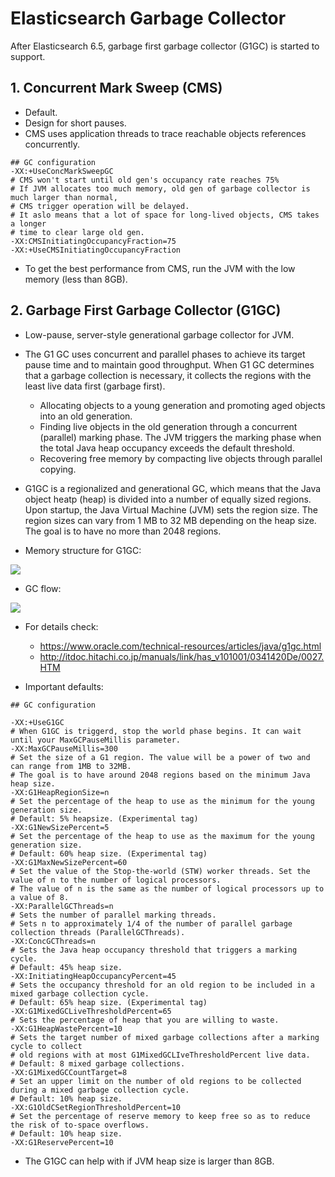 # Elasticsearch Garbage Collector

After Elasticsearch 6.5, garbage first garbage collector (G1GC) is started to support.

## 1. Concurrent Mark Sweep (CMS)

- Default.
- Design for short pauses.
- CMS uses application threads to trace reachable objects references concurrently.

```
## GC configuration
-XX:+UseConcMarkSweepGC
# CMS won't start until old gen's occupancy rate reaches 75%
# If JVM allocates too much memory, old gen of garbage collector is much larger than normal,
# CMS trigger operation will be delayed.
# It aslo means that a lot of space for long-lived objects, CMS takes a longer
# time to clear large old gen.
-XX:CMSInitiatingOccupancyFraction=75
-XX:+UseCMSInitiatingOccupancyFraction
```

- To get the best performance from CMS, run the JVM with the low memory (less than 8GB).

## 2. Garbage First Garbage Collector (G1GC)

- Low-pause, server-style generational garbage collector for JVM.
- The G1 GC uses concurrent and parallel phases to achieve its target pause time and to maintain good throughput. When G1 GC determines that a garbage collection is necessary, it collects the regions with the least live data first (garbage first).
  - Allocating objects to a young generation and promoting aged objects into an old generation.
  - Finding live objects in the old generation through a concurrent (parallel) marking phase. The JVM triggers the marking phase when the total Java heap occupancy exceeds the default threshold.
  - Recovering free memory by compacting live objects through parallel copying.
- G1GC is a regionalized and generational GC, which means that the Java object heatp (heap) is divided into a number of equally sized regions. Upon startup, the Java Virtual Machine (JVM) sets the region size. The region sizes can vary from 1 MB to 32 MB depending on the heap size. The goal is to have no more than 2048 regions.

- Memory structure for G1GC:

![](http://itdoc.hitachi.co.jp/manuals/link/has_v101001/0341420De/GUID-26DC006B-F4C4-40F7-B367-390F902A212A-low.gif)

- GC flow:

![](http://itdoc.hitachi.co.jp/manuals/link/has_v101001/0341420De/GUID-7DD40728-5469-455C-93FA-823F9536C6B7-low.gif)

- For details check:

  - <https://www.oracle.com/technical-resources/articles/java/g1gc.html>
  - <http://itdoc.hitachi.co.jp/manuals/link/has_v101001/0341420De/0027.HTM>

- Important defaults:

```
## GC configuration

-XX:+UseG1GC
# When G1GC is triggerd, stop the world phase begins. It can wait until your MaxGCPauseMillis parameter.
-XX:MaxGCPauseMillis=300
# Set the size of a G1 region. The value will be a power of two and can range from 1MB to 32MB.
# The goal is to have around 2048 regions based on the minimum Java heap size.
-XX:G1HeapRegionSize=n
# Set the percentage of the heap to use as the minimum for the young generation size.
# Default: 5% heapsize. (Experimental tag)
-XX:G1NewSizePercent=5
# Set the percentage of the heap to use as the maximum for the young generation size.
# Default: 60% heap size. (Experimental tag)
-XX:G1MaxNewSizePercent=60
# Set the value of the Stop-the-world (STW) worker threads. Set the value of n to the number of logical processors.
# The value of n is the same as the number of logical processors up to a value of 8.
-XX:ParallelGCThreads=n
# Sets the number of parallel marking threads.
# Sets n to approximately 1/4 of the number of parallel garbage collection threads (ParallelGCThreads).
-XX:ConcGCThreads=n
# Sets the Java heap occupancy threshold that triggers a marking cycle.
# Default: 45% heap size.
-XX:InitiatingHeapOccupancyPercent=45
# Sets the occupancy threshold for an old region to be included in a mixed garbage collection cycle.
# Default: 65% heap size. (Experimental tag)
-XX:G1MixedGCLiveThresholdPercent=65
# Sets the percentage of heap that you are willing to waste.
-XX:G1HeapWastePercent=10
# Sets the target number of mixed garbage collections after a marking cycle to collect
# old regions with at most G1MixedGCLIveThresholdPercent live data.
# Default: 8 mixed garbage collections.
-XX:G1MixedGCCountTarget=8
# Set an upper limit on the number of old regions to be collected during a mixed garbage collection cycle.
# Default: 10% heap size.
-XX:G1OldCSetRegionThresholdPercent=10
# Set the percentage of reserve memory to keep free so as to reduce the risk of to-space overflows.
# Default: 10% heap size.
-XX:G1ReservePercent=10
```

- The G1GC can help with if JVM heap size is larger than 8GB.
